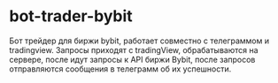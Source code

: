 # bot-trader-bybit

Бот трейдер для биржи bybit, работает совместно с телеграммом и tradingview. Запросы приходят с tradingView, обрабатываются на сервере, после идут запросы к API биржи Bybit, после запросов отправляются сообщения в телеграмм об их успешности.

